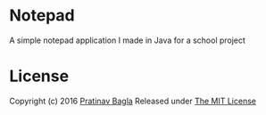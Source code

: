 # Notepad
A simple notepad application I made in Java for a school project

# License
Copyright (c) 2016 [Pratinav Bagla](https://pratinav.xyz/)
Released under [The MIT License](https://github.com/pratinav/notepad/blob/master/LICENSE)
